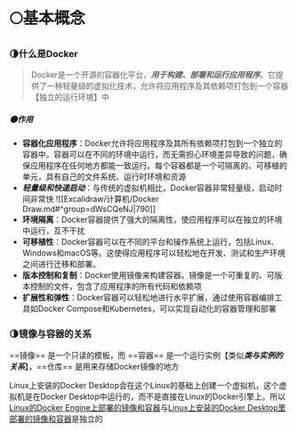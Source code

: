 # 🌕基本概念
### 🌗什么是Docker
> Docker是一个开源的容器化平台，***用于构建、部署和运行应用程序***。它提供了一种轻量级的虚拟化技术，允许将应用程序及其依赖项打包到一个容器【独立的运行环境】中
##### 🌑作用
- **容器化应用程序**：Docker允许将应用程序及其所有依赖项打包到一个独立的容器中。容器可以在不同的环境中运行，而无需担心环境差异导致的问题，确保应用程序在任何地方都能一致运行。每个容器都是一个可隔离的、可移植的单元，具有自己的文件系统、运行时环境和资源
- ***轻量级和快速启动***：与传统的虚拟机相比，Docker容器非常轻量级，启动时间非常快
	![[Excalidraw/计算机/Docker Draw.md#^group=dWsCQeNJ|790]]
- **环境隔离**：Docker容器提供了强大的隔离性，使应用程序可以在独立的环境中运行，互不干扰
- **可移植性**：Docker容器可以在不同的平台和操作系统上运行，包括Linux、Windows和macOS等。这使得应用程序可以轻松地在开发、测试和生产环境之间进行迁移和部署。
- **版本控制和复制**：Docker使用镜像来构建容器。镜像是一个可重复的、可版本控制的文件，包含了应用程序的所有代码和依赖项
- **扩展性和弹性**：Docker容器可以轻松地进行水平扩展，通过使用容器编排工具如Docker Compose和Kubernetes，可以实现自动化的容器管理和部署
### 🌗镜像与容器的关系
==镜像== 是一个只读的模板，而 ==容器== 是一个运行实例【类似***类与实例的关系***】，==仓库== 是用来存储Docker镜像的地方




Linux上安装的Docker Desktop会在这个Linux的基础上创建一个虚拟机，这个虚拟机是在Docker Desktop中运行的，而不是直接在Linux的Docker引擎上。所以<u>Linux的Docker Engine上部署的镜像和容器</u>与<u>Linux上安装的Docker Desktop里部署的镜像和容器</u>是独立的









